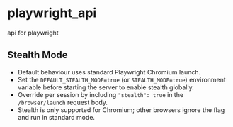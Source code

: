 # playwright_api
api for playwright

## Stealth Mode
- Default behaviour uses standard Playwright Chromium launch.
- Set the `DEFAULT_STEALTH_MODE=true` (or `STEALTH_MODE=true`) environment variable before starting the server to enable stealth globally.
- Override per session by including `"stealth": true` in the `/browser/launch` request body.
- Stealth is only supported for Chromium; other browsers ignore the flag and run in standard mode.
